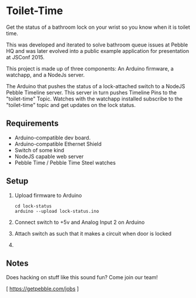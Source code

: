 # Toilet-Time

Get the status of a bathroom lock on your wrist so you know when it is toilet
time.

This was developed and iterated to solve bathroom queue issues at Pebble HQ and
was later evolved into a public example application for presentation at
JSConf 2015.

This project is made up of three components: An Arduino firmware, a watchapp,
and a NodeJs server.

The Arduino that pushes the status of a lock-attached switch to
a NodeJS Pebble Timeline server. This server in turn pushes Timeline Pins to
the "toilet-time" Topic. Watches with the watchapp installed subscribe to the
"toilet-time" topic and get updates on the lock status.

## Requirements 

  * Arduino-compatible dev board.
  * Arduino-compatible Ethernet Shield
  * Switch of some kind
  * NodeJS capable web server
  * Pebble Time / Pebble Time Steel watches

## Setup

  1. Upload firmware to Arduino

      ```
      cd lock-status
      arduino --upload lock-status.ino
      ```

  2. Connect switch to +5v and Analog Input 2 on Arduino

  3. Attach switch as such that it makes a circuit when door is locked

  4.  


## Notes

Does hacking on stuff like this sound fun? Come join our team!

[ https://getpebble.com/jobs ]
